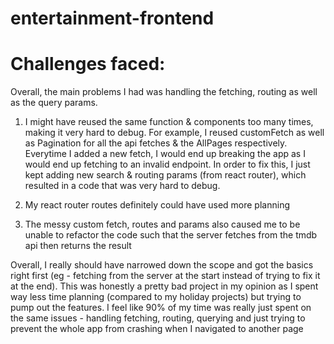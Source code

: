 # entertainment-frontend

# Challenges faced:
Overall, the main problems I had was handling the fetching, routing as well as the query params.

1) I might have reused the same function & components too many times, making it very hard to debug. For example, I reused customFetch as well as Pagination for 
all the api fetches & the AllPages respectively. Everytime I added a new fetch, I would end up breaking the app as I would end up fetching to an invalid endpoint.
In order to fix this, I just kept adding new search & routing params (from react router), which resulted in a code that was very hard to debug.

2) My react router routes definitely could have used more planning 
3) The messy custom fetch, routes and params also caused me to be unable to refactor the code such that the server fetches from the tmdb api then returns the result


Overall, I really should have narrowed down the scope and got the basics right first (eg - fetching from the server at the start instead of trying to fix it at the end).
This was honestly a pretty bad project in my opinion as I spent way less time planning (compared to my holiday projects)
but trying to pump out the features. I feel like 90% of my time was really just spent on the same issues - handling fetching, routing, querying and just trying 
to prevent the whole app from crashing when I navigated to another page
